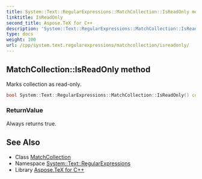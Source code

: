 ```yaml
---
title: System::Text::RegularExpressions::MatchCollection::IsReadOnly method
linktitle: IsReadOnly
second_title: Aspose.TeX for C++
description: 'System::Text::RegularExpressions::MatchCollection::IsReadOnly method. Marks collection as read-only in C++.'
type: docs
weight: 100
url: /cpp/system.text.regularexpressions/matchcollection/isreadonly/
---
```

## MatchCollection::IsReadOnly method


Marks collection as read-only.

```cpp
bool System::Text::RegularExpressions::MatchCollection::IsReadOnly() const
```


### ReturnValue

Always returns true.

## See Also

* Class [MatchCollection](../)
* Namespace [System::Text::RegularExpressions](../../)
* Library [Aspose.TeX for C++](../../../)
